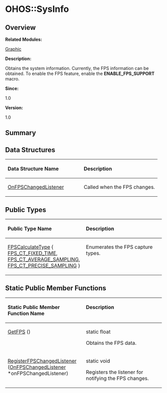 # OHOS::SysInfo<a name="EN-US_TOPIC_0000001054479597"></a>

## **Overview**<a name="section2107799714093535"></a>

**Related Modules:**

[Graphic](graphic.md)

**Description:**

Obtains the system information. Currently, the FPS information can be obtained. To enable the FPS feature, enable the  **ENABLE\_FPS\_SUPPORT**  macro. 

**Since:**

1.0

**Version:**

1.0

## **Summary**<a name="section349930310093535"></a>

## Data Structures<a name="nested-classes"></a>

<a name="table1203424237093535"></a>
<table><thead align="left"><tr id="row380288312093535"><th class="cellrowborder" valign="top" width="50%" id="mcps1.1.3.1.1"><p id="p1996558095093535"><a name="p1996558095093535"></a><a name="p1996558095093535"></a>Data Structure Name</p>
</th>
<th class="cellrowborder" valign="top" width="50%" id="mcps1.1.3.1.2"><p id="p253492962093535"><a name="p253492962093535"></a><a name="p253492962093535"></a>Description</p>
</th>
</tr>
</thead>
<tbody><tr id="row845199684093535"><td class="cellrowborder" valign="top" width="50%" headers="mcps1.1.3.1.1 "><p id="p2102758927093535"><a name="p2102758927093535"></a><a name="p2102758927093535"></a><a href="ohos-sysinfo-onfpschangedlistener.md">OnFPSChangedListener</a></p>
</td>
<td class="cellrowborder" valign="top" width="50%" headers="mcps1.1.3.1.2 "><p id="p448771921093535"><a name="p448771921093535"></a><a name="p448771921093535"></a>Called when the FPS changes. </p>
</td>
</tr>
</tbody>
</table>

## Public Types<a name="pub-types"></a>

<a name="table1335547248093535"></a>
<table><thead align="left"><tr id="row139909591093535"><th class="cellrowborder" valign="top" width="50%" id="mcps1.1.3.1.1"><p id="p941530515093535"><a name="p941530515093535"></a><a name="p941530515093535"></a>Public Type Name</p>
</th>
<th class="cellrowborder" valign="top" width="50%" id="mcps1.1.3.1.2"><p id="p1188156453093535"><a name="p1188156453093535"></a><a name="p1188156453093535"></a>Description</p>
</th>
</tr>
</thead>
<tbody><tr id="row66397851093535"><td class="cellrowborder" valign="top" width="50%" headers="mcps1.1.3.1.1 "><p id="p948593759093535"><a name="p948593759093535"></a><a name="p948593759093535"></a><a href="graphic.md#ga75d850e3abff6c2f617b689a0cb9a3d1">FPSCalculateType</a> { <a href="graphic.md#gga75d850e3abff6c2f617b689a0cb9a3d1a26a841fb9a10881591dc79dae38e2d7f">FPS_CT_FIXED_TIME</a>, <a href="graphic.md#gga75d850e3abff6c2f617b689a0cb9a3d1a17fdb75ff7e9afb4165349a3d8300f3c">FPS_CT_AVERAGE_SAMPLING</a>, <a href="graphic.md#gga75d850e3abff6c2f617b689a0cb9a3d1afcc7226b2c9012f2993b7044a80cbed5">FPS_CT_PRECISE_SAMPLING</a> }</p>
</td>
<td class="cellrowborder" valign="top" width="50%" headers="mcps1.1.3.1.2 "><p id="p2034530996093535"><a name="p2034530996093535"></a><a name="p2034530996093535"></a>Enumerates the FPS capture types. </p>
</td>
</tr>
</tbody>
</table>

## Static Public Member Functions<a name="pub-static-methods"></a>

<a name="table280318415093535"></a>
<table><thead align="left"><tr id="row696166894093535"><th class="cellrowborder" valign="top" width="50%" id="mcps1.1.3.1.1"><p id="p989370801093535"><a name="p989370801093535"></a><a name="p989370801093535"></a>Static Public Member Function Name</p>
</th>
<th class="cellrowborder" valign="top" width="50%" id="mcps1.1.3.1.2"><p id="p1309430905093535"><a name="p1309430905093535"></a><a name="p1309430905093535"></a>Description</p>
</th>
</tr>
</thead>
<tbody><tr id="row58323152093535"><td class="cellrowborder" valign="top" width="50%" headers="mcps1.1.3.1.1 "><p id="p620654596093535"><a name="p620654596093535"></a><a name="p620654596093535"></a><a href="graphic.md#gaa028189de9bf2968948578c8e09a9101">GetFPS</a> ()</p>
</td>
<td class="cellrowborder" valign="top" width="50%" headers="mcps1.1.3.1.2 "><p id="p939111994093535"><a name="p939111994093535"></a><a name="p939111994093535"></a>static float </p>
<p id="p21690755093535"><a name="p21690755093535"></a><a name="p21690755093535"></a>Obtains the FPS data. </p>
</td>
</tr>
<tr id="row471157190093535"><td class="cellrowborder" valign="top" width="50%" headers="mcps1.1.3.1.1 "><p id="p1539597808093535"><a name="p1539597808093535"></a><a name="p1539597808093535"></a><a href="graphic.md#gac885a43e87f57ae57e0d8b6d213e9fa1">RegisterFPSChangedListener</a> (<a href="ohos-sysinfo-onfpschangedlistener.md">OnFPSChangedListener</a> *onFPSChangedListener)</p>
</td>
<td class="cellrowborder" valign="top" width="50%" headers="mcps1.1.3.1.2 "><p id="p1510311445093535"><a name="p1510311445093535"></a><a name="p1510311445093535"></a>static void </p>
<p id="p729904004093535"><a name="p729904004093535"></a><a name="p729904004093535"></a>Registers the listener for notifying the FPS changes. </p>
</td>
</tr>
</tbody>
</table>

